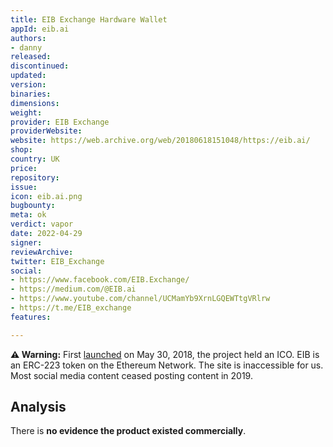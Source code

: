 ```yaml
---
title: EIB Exchange Hardware Wallet
appId: eib.ai
authors:
- danny
released: 
discontinued: 
updated: 
version: 
binaries: 
dimensions: 
weight: 
provider: EIB Exchange
providerWebsite: 
website: https://web.archive.org/web/20180618151048/https://eib.ai/
shop: 
country: UK
price: 
repository: 
issue: 
icon: eib.ai.png
bugbounty: 
meta: ok
verdict: vapor
date: 2022-04-29
signer: 
reviewArchive: 
twitter: EIB_Exchange
social:
- https://www.facebook.com/EIB.Exchange/
- https://medium.com/@EIB.ai
- https://www.youtube.com/channel/UCMamYb9XrnLGQEWTtgVRlrw
- https://t.me/EIB_exchange
features: 

---
```


**⚠️ Warning:** First [launched](https://bitcointalk.org/index.php?topic=4363233.0) on May 30, 2018, the project held an ICO. EIB is an ERC-223 token on the Ethereum Network. The site is inaccessible for us. Most social media content ceased posting content in 2019. 

## Analysis

There is **no evidence the product existed commercially**. 

 
